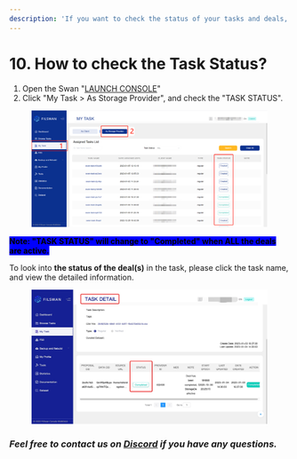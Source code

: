 ```yaml
---
description: 'If you want to check the status of your tasks and deals, please:'
---
```


# 10. How to check the Task Status?

1. Open the Swan "[LAUNCH CONSOLE](https://console.filswan.com/#/dashboard)"
2. Click "My Task > As Storage Provider", and check the "TASK STATUS".

<figure><img src="../../.gitbook/assets/image (4) (1) (2).png" alt=""><figcaption></figcaption></figure>

<mark style="background-color:blue;">**Note: "TASK STATUS" will change to "Completed" when ALL the deals are active.**</mark>

To look into **the status of the deal(s)** in the task, please click the task name, and view the detailed information.

<div align="center">

<figure><img src="../../.gitbook/assets/image (7) (2).png" alt=""><figcaption></figcaption></figure>

</div>

### &#x20;              _**Feel free to contact us on**_ [_**Discord**_](https://filswan.com/discord) _**if you have any questions.**_
